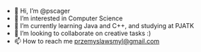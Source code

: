 - 👋 Hi, I’m @pscager
- 👀 I’m interested in Computer Science
- 🌱 I’m currently learning Java and C++, and studying at PJATK
- 💞️ I’m looking to collaborate on creative tasks :)
- 📫 How to reach me przemyslawsmyl@gmail.com

<!---
pscager/pscager is a ✨ special ✨ repository because its `README.md` (this file) appears on your GitHub profile.
You can click the Preview link to take a look at your changes.
--->
